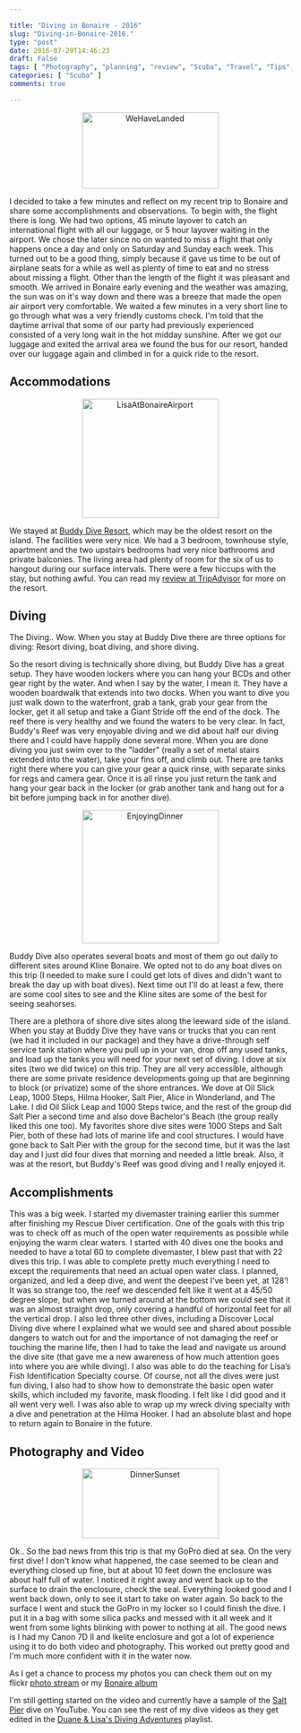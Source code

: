 ```yaml
---

title: "Diving in Bonaire - 2016"
slug: "Diving-in-Bonaire-2016."
type: "post"
date: 2016-07-29T14:46:23
draft: False
tags: [ "Photography", "planning", "review", "Scuba", "Travel", "Tips", "video" ]
categories: [ "Scuba" ]
comments: true

---
```


<div class="asside-left" style="text-align:center;width:auto;"><a href="/img/posts/WeHaveLanded.jpg"><img title="WeHaveLanded" style="border-left-width: 0px; border-right-width: 0px; background-image: none; border-bottom-width: 0px; padding-top: 0px; padding-left: 0px; margin: 0px; display: inline; padding-right: 0px; border-top-width: 0px" border="0" alt="WeHaveLanded" src="/img/posts/WeHaveLanded_thumb.jpg" width="244" height="136" /></a> </div>  <p>I decided to take a few minutes and reflect on my recent trip to Bonaire and share some accomplishments and observations. To begin with, the flight there is long. We had two options, 45 minute layover to catch an international flight with all our luggage, or 5 hour layover waiting in the airport. We chose the later since no on wanted to miss a flight that only happens once a day and only on Saturday and Sunday each week. This turned out to be a good thing, simply because it gave us time to be out of airplane seats for a while as well as plenty of time to eat and no stress about missing a flight. Other than the length of the flight it was pleasant and smooth. We arrived in Bonaire early evening and the weather was amazing, the sun was on it's way down and there was a breeze that made the open air airport very comfortable. We waited a few minutes in a very short line to go through what was a very friendly customs check. I'm told that the daytime arrival that some of our party had previously experienced consisted of a very long wait in the hot midday sunshine. After we got our luggage and exited the arrival area we found the bus for our resort, handed over our luggage again and climbed in for a quick ride to the resort.</p>  <h2>Accommodations</h2>  <div class="asside-right" style="text-align:center;width:auto;"><a href="/img/posts/LisaAtBonaireAirport.jpg"><img title="LisaAtBonaireAirport" style="border-left-width: 0px; border-right-width: 0px; background-image: none; border-bottom-width: 0px; padding-top: 0px; padding-left: 0px; display: inline; padding-right: 0px; border-top-width: 0px" border="0" alt="LisaAtBonaireAirport" src="/img/posts/LisaAtBonaireAirport_thumb.jpg" width="244" height="213" /></a> </div>  <p>We stayed at <a href="http://www.buddydive.com/" target="_blank">Buddy Dive Resort</a>, which may be the oldest resort on the island. The facilities were very nice. We had a 3 bedroom, townhouse style, apartment and the two upstairs bedrooms had very nice bathrooms and private balconies. The living area had plenty of room for the six of us to hangout during our surface intervals. There were a few hiccups with the stay, but nothing awful. You can read my <a href="https://www.tripadvisor.com/ShowUserReviews-g147268-d150208-r398860407-Buddy_Dive-Kralendijk_Bonaire.html" target="_blank">review at TripAdvisor</a> for more on the resort.</p>  <h2>Diving</h2>  <p>The Diving.. Wow. When you stay at Buddy Dive there are three options for diving: Resort diving, boat diving, and shore diving.</p>  <p>So the resort diving is technically shore diving, but Buddy Dive has a great setup. They have wooden lockers where you can hang your BCDs and other gear right by the water. And when I say by the water, I mean it. They have a wooden boardwalk that extends into two docks. When you want to dive you just walk down to the waterfront, grab a tank, grab your gear from the locker, get it all setup and take a Giant Stride off the end of the dock. The reef there is very healthy and we found the waters to be very clear. In fact, Buddy's Reef was very enjoyable diving and we did about half our diving there and I could have happily done several more. When you are done diving you just swim over to the &quot;ladder&quot; (really a set of metal stairs extended into the water), take your fins off, and climb out. There are tanks right there where you can give your gear a quick rinse, with separate sinks for regs and camera gear. Once it is all rinse you just return the tank and hang your gear back in the locker (or grab another tank and hang out for a bit before jumping back in for another dive).</p>  <div class="asside-right" style="text-align:center;width:auto;"><a href="/img/posts/EnjoyingDinner.jpg"><img title="EnjoyingDinner" style="border-left-width: 0px; border-right-width: 0px; background-image: none; border-bottom-width: 0px; padding-top: 0px; padding-left: 0px; margin: 0px; display: inline; padding-right: 0px; border-top-width: 0px" border="0" alt="EnjoyingDinner" src="/img/posts/EnjoyingDinner_thumb.jpg" width="244" height="238" /></a> </div>  <p>Buddy Dive also operates several boats and most of them go out daily to different sites around Kline Bonaire. We opted not to do any boat dives on this trip (I needed to make sure I could get lots of dives and didn't want to break the day up with boat dives). Next time out I'll do at least a few, there are some cool sites to see and the Kline sites are some of the best for seeing seahorses.</p>  <p>There are a plethora of shore dive sites along the leeward side of the island. When you stay at Buddy Dive they have vans or trucks that you can rent (we had it included in our package) and they have a drive-through self service tank station where you pull up in your van, drop off any used tanks, and load up the tanks you will need for your next set of diving. I dove at six sites (two we did twice) on this trip. They are all very accessible, although there are some private residence developments going up that are beginning to block (or privatize) some of the shore entrances. We dove at Oil Slick Leap, 1000 Steps, Hilma Hooker, Salt Pier, Alice in Wonderland, and The Lake. I did Oil Slick Leap and 1000 Steps twice, and the rest of the group did Salt Pier a second time and also dove Bachelor's Beach (the group really liked this one too). My favorites shore dive sites were 1000 Steps and Salt Pier, both of these had lots of marine life and cool structures. I would have gone back to Salt Pier with the group for the second time, but it was the last day and I just did four dives that morning and needed a little break. Also, it was at the resort, but Buddy's Reef was good diving and I really enjoyed it.</p>  <h2>Accomplishments</h2>  <p>This was a big week. I started my divemaster training earlier this summer after finishing my Rescue Diver certification. One of the goals with this trip was to check off as much of the open water requirements as possible while enjoying the warm clear waters. I started with 40 dives one the books and needed to have a total 60 to complete divemaster, I blew past that with 22 dives this trip. I was able to complete pretty much everything I need to except the requirements that need an actual open water class. I planned, organized, and led a deep dive, and went the deepest I’ve been yet, at 128’! It was so strange too, the reef we descended felt like it went at a 45/50 degree slope, but when we turned around at the bottom we could see that it was an almost straight drop, only covering a handful of horizontal feet for all the vertical drop. I also led three other dives, including a Discover Local Diving dive where I explained what we would see and shared about possible dangers to watch out for and the importance of not damaging the reef or touching the marine life, then I had to take the lead and navigate us around the dive site (that gave me a new awareness of how much attention goes into where you are while diving). I also was able to do the teaching for Lisa’s Fish Identification Specialty course. Of course, not all the dives were just fun diving, I also had to show how to demonstrate the basic open water skills, which included my favorite, mask flooding. I felt like I did good and it all went very well. I was also able to wrap up my wreck diving specialty with a dive and penetration at the Hilma Hooker. I had an absolute blast and hope to return again to Bonaire in the future.</p>  <h2>Photography and Video</h2>  <div class="asside-left" style="text-align:center;width:auto;"><a href="/img/posts/DinnerSunset.jpg"><img title="DinnerSunset" style="border-left-width: 0px; border-right-width: 0px; background-image: none; border-bottom-width: 0px; padding-top: 0px; padding-left: 0px; margin: 0px; display: inline; padding-right: 0px; border-top-width: 0px" border="0" alt="DinnerSunset" src="/img/posts/DinnerSunset_thumb.jpg" width="244" height="125" /></a> </div>  <p>Ok.. So the bad news from this trip is that my GoPro died at sea. On the very first dive! I don't know what happened, the case seemed to be clean and everything closed up fine, but at about 10 feet down the enclosure was about half full of water. I noticed it right away and went back up to the surface to drain the enclosure, check the seal. Everything looked good and I went back down, only to see it start to take on water again. So back to the surface I went and stuck the GoPro in my locker so I could finish the dive. I put it in a bag with some silica packs and messed with it all week and it went from some lights blinking with power to nothing at all. The good news is I had my Canon 7D II and Ikelite enclosure and got a lot of experience using it to do both video and photography. This worked out pretty good and I'm much more confident with it in the water now.</p>  <p>As I get a chance to process my photos you can check them out on my flickr <a href="https://www.flickr.com/photos/duane_newman/" target="_blank">photo stream</a> or my <a href="https://www.flickr.com/photos/duane_newman/albums/72157668643407453" target="_blank">Bonaire album</a> </p>  <p>I'm still getting started on the video and currently have a sample of the <a href="https://www.youtube.com/watch?v=HATcjrMpwZU&amp;index=1&amp;list=PLSyl1r1zgegcK-eIZHYUFAT_EQq5zdLkz" target="_blank">Salt Pier</a> dive on YouTube. You can see the rest of my dive videos as they get edited in the <a href="https://www.youtube.com/playlist?list=PLSyl1r1zgegcK-eIZHYUFAT_EQq5zdLkz" target="_blank">Duane &amp; Lisa's Diving Adventures</a> playlist. </p>
